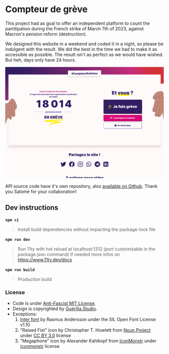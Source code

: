 # Compteur de grève

This project had as goal to offer an independent platform to count the partitipation during the French strike of March 7th of 2023, against Macron's pension reform (destruction).

We designed this website in a weekend and coded it in a night, so please be indulgent with the result. We did the best in the time we had to make it as accessible as possible. The result isn't as perfect as we would have wished. But heh, days only have 24 hours.

![website screenshot](screenshot.png)

API source code have it's own repository, also [available on Github](https://github.com/aktiur/compteur). Thank you Salomé for your collaboration!

## Dev instructions

**`npm ci`**

> Install build dependencies without impacting the package-lock file

**`npm run dev`**

> Run 11ty with hot reload at localhost:1312 (port customizable in the package.json command)
> If needed more infos on https://www.11ty.dev/docs

**`npm run build`**

> Production build


### License

- Code is under [Anti-Fascist MIT License](https://github.com/Laurelai/anti-fascist-mit-license). <br>
- Design is copyrighted by [Guérilla.Studio](https://guerilla.studio). <br>
- Exceptions:
	1. [Inter font](https://web.archive.org/web/20230322063703/https://rsms.me/inter/) by Rasmus Andersson under the SIL Open Font License v1.10
	2.  "Raised Fist" icon by Christopher T. Howlett from [Noun Project](https://web.archive.org/web/20230322063703/https://thenounproject.com/icon/protest-67892/) under [CC BY 3.0](https://web.archive.org/web/20230322063703/https://creativecommons.org/licenses/by/3.0/) license
	3.  "Megaphone" icon by Alexander Kahlkopf from [IconMonstr](https://web.archive.org/web/20230322063703/https://iconmonstr.com/megaphone-10-svg/) under [iconmonstr](https://web.archive.org/web/20230322063703/https://iconmonstr.com/license/) license
